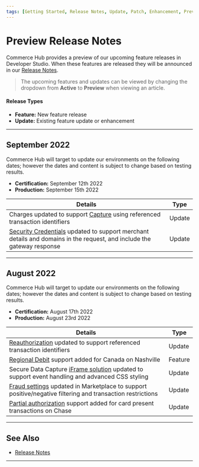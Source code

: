 ```yaml
---
tags: [Getting Started, Release Notes, Update, Patch, Enhancement, Preview]
---
```


# Preview Release Notes

Commerce Hub provides a preview of our upcoming feature releases in Developer Studio. When these features are released they will be announced in our [Release Notes](?path=docs/Release-Notes-Alerts/Release-Notes.md).

<!-- theme: info -->
> The upcoming features and updates can be viewed by changing the dropdown from **Active** to **Preview** when viewing an article.

#### Release Types

- **Feature:** New feature release
- **Update:** Existing feature update or enhancement

---

## September 2022

Commerce Hub will target to update our environments on the following dates; however the dates and content is subject to change based on testing results.

- **Certification:** September 12th 2022
- **Production:** September 15th 2022

| Details | Type |
| ----- | ----- |
| Charges updated to support [Capture](?path=docs/Resources/API-Documents/Payments/Charges.md) using referenced transaction identifiers | Update |
| [Security Credentials](?path=docs/Resources/API-Documents/Security/Credentials.md) updated to support merchant details and domains in the request, and include the gateway response | Update |

---

## August 2022

Commerce Hub will target to update our environments on the following dates; however the dates and content is subject to change based on testing results.

- **Certification:** August 17th 2022
- **Production:** August 23rd 2022

| Details | Type |
| ----- | ----- |
| [Reauthorization](?path=docs/Resources/Guides/Authorizations/Re-Auth.md) updated to support referenced transaction identifiers | Update |
| [Regional Debit](?path=docs/Resources/Guides/Debit/Regional-Debit.md) support added for Canada on Nashville | Feature |
| Secure Data Capture [iFrame solution](?path=docs/Online-Mobile-Digital/Secure-Data-Capture/iFrame-JS/iFrame-JS.md) updated to support event handling and advanced CSS styling | Update |
| [Fraud settings](?path=docs/Resources/Guides/Fraud/Fraud-Settings.md) updated in Marketplace to support positive/negative filtering and transaction restrictions | Update |
| [Partial authorization](?path=docs/Resources/Guides/Authorizations/Partial-Auth.md) support added for card present transactions on Chase | Update |

---

## See Also

- [Release Notes](?path=docs/Release-Notes-Alerts/Release-Notes.md)

---

